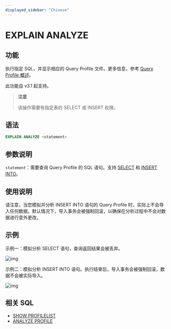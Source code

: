 ```yaml
---
displayed_sidebar: "Chinese"
---
```


# EXPLAIN ANALYZE

## 功能

执行指定 SQL，并显示相应的 Query Profile 文件。更多信息，参考 [Query Profile 概述](../../../administration/query_profile_overview.md)。

此功能自 v3.1 起支持。

> **注意**
>
> 该操作需要有指定表的 SELECT 或 INSERT 权限。

## 语法

```SQL
EXPLAIN ANALYZE <statement>
```

## 参数说明

`statement`：需要查询 Query Profile 的 SQL 语句。支持 [SELECT](../table_bucket_part_index/SELECT.md) 和 [INSERT INTO](../loading_unloading/INSERT.md)。

## 使用说明

请注意，当您模拟并分析 INSERT INTO 语句的 Query Profile 时，实际上不会导入任何数据。默认情况下，导入事务会被强制回滚，以确保在分析过程中不会对数据进行意外更改。

## 示例

示例一：模拟分析 SELECT 语句，查询返回结果会被丢弃。

![img](../../../_assets/Profile/text_based_explain_analyze_select.jpeg)

示例二：模拟分析 INSERT INTO 语句。执行结束后，导入事务会被强制回滚，数据不会被实际导入。

![img](../../../_assets/Profile/text_based_explain_analyze_insert.jpeg)

## 相关 SQL

- [SHOW PROFILELIST](./SHOW_PROFILELIST.md)
- [ANALYZE PROFILE](./EXPLAIN_ANALYZE.md)
